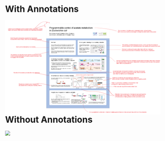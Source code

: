 # With Annotations

[<img src=/Gallery/Annotated_Example.png
     style="float: left; margin-right: 10px;">](48x36_Vertical_Example_withAnnotations.pdf "Annotated Example")
     
# Without Annotations

[<img src=/Gallery/48x36_Vertical_Example.p
     style="float: left; margin-right: 10px;">](48x36_Vertical_Example.pdf "Un-annotated Example")
